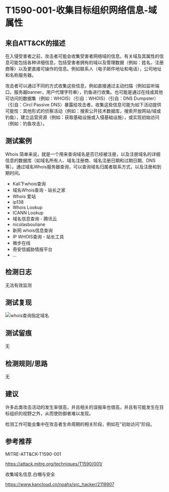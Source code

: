 # T1590-001-收集目标组织网络信息-域属性

## 来自ATT&CK的描述

在入侵受害者之前，攻击者可能会收集受害者网络域的信息。有关域及其属性的信息可能包括各种详细信息，包括受害者拥有的域以及管理数据（例如：姓名，注册商等）以及更直接可操作的信息。例如联系人（电子邮件地址和电话），公司地址和名称服务器。

攻击者可以通过不同的方式收集这些信息，例如直接通过主动扫描（例如监听端口，服务器banner，用户代理字符串），钓鱼进行收集。也可能是通过在线或其他可访问的数据集（例如：WHOIS）（引自：WHOIS）（引自：DNS Dumpster）（引自：Circl Passive DNS）暴露给攻击者。收集这些信息可能为如下活动提供可能性：其他形式的侦察活动（例如：搜索公开技术数据库，搜索开放网站/域或钓鱼），建立运营资源（例如：获取基础设施或入侵基础设施），或实现初始访问（例如：钓鱼攻击）。

## 测试案例

Whois 简单来说，就是一个用来查询域名是否已经被注册，以及注册域名的详细信息的数据库（如域名所有人、域名注册商、域名注册日期和过期日期、DNS等）。通过域名Whois服务器查询，可以查询域名归属者联系方式，以及注册和到期时间。

- Kali下whois查询
- 域名Whois查询 - 站长之家
- Whois 爱站
- ip138
- Whois Lookup
- ICANN Lookup
- 域名信息查询 - 腾讯云
- nicolasbouliane
- 新网 whois信息查询
- IP WHOIS查询 - 站长工具
- 微步在线
- 奇安信威胁情报平台
- ...

## 检测日志

无法有效监测

## 测试复现

![whois查询指定域名](https://qftm.github.io/Information_Collection_Handbook/domain_info/whois/1594459-20200119141241842-1090421140.png)

## 测试留痕

无

## 检测规则/思路

无

## 建议

许多此类攻击活动的发生率很高，并且相关的误报率也很高，并且有可能发生在目标组织的视野之外，从而使防御者难以发现。

检测工作可能会集中在攻击者生命周期的相关阶段，例如在"初始访问"阶段。

## 参考推荐

MITRE-ATT&CK-T1590-001

<https://attack.mitre.org/techniques/T1590/001/>

收集域名信息.白帽与安全

<https://www.kancloud.cn/noahs/src_hacker/2119907>
